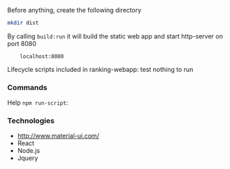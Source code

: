 Before anything, create the following directory
```bash
mkdir dist
```

By calling `build:run` it will build the static web app and start http-server on port 8080
```
	localhost:8080
```

Lifecycle scripts included in ranking-webapp:
  test
    nothing to run

### Commands
Help `npm run-script`:

### Technologies
* http://www.material-ui.com/
* React
* Node.js
* Jquery